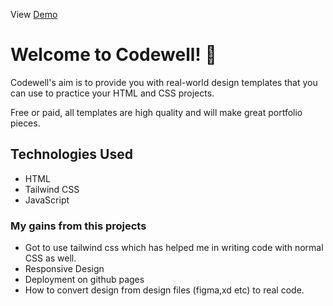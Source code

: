 
View [Demo](https://jaspalsingh1998.github.io/indie_brew/)

# Welcome to Codewell! 👋

Codewell's aim is to provide you with real-world design templates that you can use to practice your HTML and CSS projects. 

Free or paid, all templates are high quality and will make great portfolio pieces.

## Technologies Used
- HTML
- Tailwind CSS
- JavaScript

### My gains from this projects

- Got to use tailwind css which has helped me in writing code with normal CSS as well.
- Responsive Design
- Deployment on github pages
- How to convert design from design files (figma,xd etc) to real code.